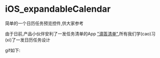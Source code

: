 # iOS_expandableCalendar
简单的一个日历任务预览控件,供大家参考

由于日前,产品小伙伴安利了一发任务清单的App ["滴答清单"](https://www.dida365.com/),所有我们学(cao)习(xi)了一发日历任务设计

gif如下:

